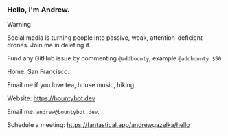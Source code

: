 ### Hello, I'm Andrew. 

> [!WARNING]  
> Social media is turning people into passive, weak, attention-deficient drones. Join me in deleting it.

Fund any GitHub issue by commenting `@addbounty`; example `@addbounty $50`

Home: San Francisco.

Email me if you love tea, house music, hiking.

Website: https://bountybot.dev

Email me: `andrew@bountybot.dev`.

Schedule a meeting: https://fantastical.app/andrewgazelka/hello
